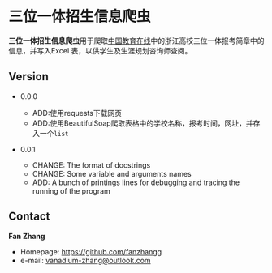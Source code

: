 三位一体招生信息爬虫
====

**三位一体招生信息爬虫**用于爬取[中国教育在线](http://www.eol.cn/html/g/zjswyt/)中的浙江高校三位一体报考简章中的信息，并写入Excel
表，以供学生及生涯规划咨询师查阅。

## Version
- 0.0.0
    - ADD:使用requests下载网页
    - ADD:使用BeautifulSoap爬取表格中的学校名称，报考时间，网址，并存入一个`list`
    
- 0.0.1
    - CHANGE: The format of docstrings
    - CHANGE: Some variable and arguments names
    - ADD: A bunch of printings lines for debugging and tracing the running of the program

## Contact
**Fan Zhang**
- Homepage: https://github.com/fanzhangg
- e-mail: vanadium-zhang@outlook.com